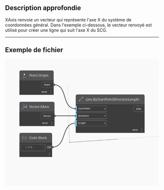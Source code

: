 ## Description approfondie
XAxis renvoie un vecteur qui représente l'axe X du système de coordonnées général. Dans l'exemple ci-dessous, le vecteur renvoyé est utilisé pour créer une ligne qui suit l'axe X du SCG.
___
## Exemple de fichier

![XAxis](./Autodesk.DesignScript.Geometry.Vector.XAxis_img.jpg)


